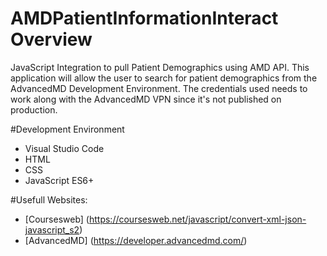 # AMDPatientInformationInteract Overview
JavaScript Integration to pull Patient Demographics using AMD API.
This application will allow the user to search for patient demographics from the AdvancedMD Development Environment.
The credentials used needs to work along with the AdvancedMD VPN since it's not published on production.


#Development Environment

* Visual Studio Code
* HTML
* CSS
* JavaScript ES6+

#Usefull Websites:
* [Coursesweb] (https://coursesweb.net/javascript/convert-xml-json-javascript_s2)
* [AdvancedMD] (https://developer.advancedmd.com/)

